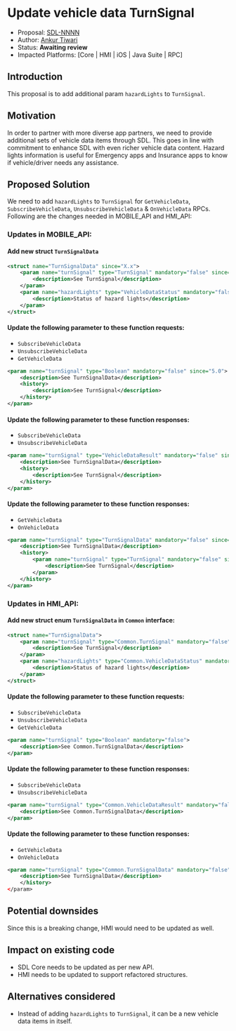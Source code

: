 # Update vehicle data TurnSignal

* Proposal: [SDL-NNNN](NNNN-Update-vehicle-data-TurnSignal.md)
* Author: [Ankur Tiwari](https://github.com/atiwari9)
* Status: **Awaiting review**
* Impacted Platforms: [Core | HMI | iOS | Java Suite | RPC]

## Introduction

This proposal is to add additional param `hazardLights` to `TurnSignal`.

## Motivation

In order to partner with more diverse app partners, we need to provide additional sets of vehicle data items through SDL. This goes in line with commitment to enhance SDL with even richer vehicle data content. Hazard lights information is useful for Emergency apps and Insurance apps to know if vehicle/driver needs any assistance.

## Proposed Solution 
We need to add `hazardLights` to `TurnSignal` for `GetVehicleData`, `SubscribeVehicleData`, `UnsubscribeVehicleData` & `OnVehicleData` RPCs. Following are the changes needed in MOBILE_API and HMI_API:

### Updates in MOBILE_API:

#### Add new struct `TurnSignalData`

```xml
<struct name="TurnSignalData" since="X.x">
	<param name="turnSignal" type="TurnSignal" mandatory="false" since="X.x">
		<description>See TurnSignal</description>
	</param>	
	<param name="hazardLights" type="VehicleDataStatus" mandatory="false" since="X.x">
		<description>Status of hazard lights</description>
	</param>
</struct>
```

#### Update the following parameter to these function requests:
* `SubscribeVehicleData`
* `UnsubscribeVehicleData`
* `GetVehicleData`

```xml
<param name="turnSignal" type="Boolean" mandatory="false" since="5.0">
	<description>See TurnSignalData</description>
	<history>
		<description>See TurnSignal</description>
	</history>
</param>
```

#### Update the following parameter to these function responses:
* `SubscribeVehicleData`
* `UnsubscribeVehicleData`

```xml
<param name="turnSignal" type="VehicleDataResult" mandatory="false" since="5.0">
	<description>See TurnSignalData</description>
	<history>
		<description>See TurnSignal</description>
	</history>
</param>
```

#### Update the following parameter to these function responses:
* `GetVehicleData`
* `OnVehicleData`

```xml
<param name="turnSignal" type="TurnSignalData" mandatory="false" since="X.x">
	<description>See TurnSignalData</description>
	<history>
		<param name="turnSignal" type="TurnSignal" mandatory="false" since="5.0" until="X.x">
			<description>See TurnSignal</description>
		</param>
	</history>
</param>
```

### Updates in HMI_API:

#### Add new struct enum `TurnSignalData` in `Common` interface: 

```xml
<struct name="TurnSignalData">
	<param name="turnSignal" type="Common.TurnSignal" mandatory="false">
		<description>See TurnSignal</description>
	</param>	
	<param name="hazardLights" type="Common.VehicleDataStatus" mandatory="false">
		<description>Status of hazard lights</description>
	</param>
</struct>

```

#### Update the following parameter to these function requests:
* `SubscribeVehicleData`
* `UnsubscribeVehicleData`
* `GetVehicleData`

```xml
<param name="turnSignal" type="Boolean" mandatory="false">
	<description>See Common.TurnSignalData</description>	
</param>
```

#### Update the following parameter to these function responses:
* `SubscribeVehicleData`
* `UnsubscribeVehicleData`

```xml
<param name="turnSignal" type="Common.VehicleDataResult" mandatory="false">
	<description>See Common.TurnSignalData</description>	
</param>
```

#### Update the following parameter to these function responses:
* `GetVehicleData`
* `OnVehicleData`

```xml
<param name="turnSignal" type="Common.TurnSignalData" mandatory="false">
	<description>See TurnSignalData</description>
	</history>
</param>
```

## Potential downsides

Since this is a breaking change, HMI would need to be updated as well.
 
## Impact on existing code

* SDL Core needs to be updated as per new API.
* HMI needs to be updated to support refactored structures.

## Alternatives considered

* Instead of adding `hazardLights` to `TurnSignal`, it can be a new vehicle data items in itself.
